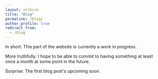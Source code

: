 ```yaml
---
layout: archive
title: "Blog"
permalink: /blog/
author_profile: true
redirect_from:
  - /blog
---
```


In short: This part of the website is currently a work in progress.


More truthfully: I hope to be able to commit to having something at least once a month at some point in the future.

Surprise: The first blog post's upcoming soon.
